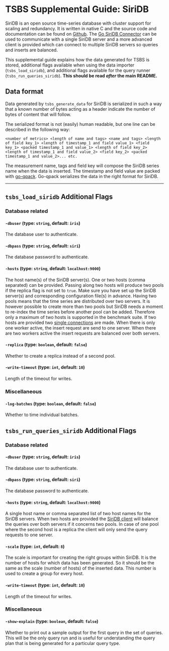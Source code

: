 # TSBS Supplemental Guide: SiriDB

SiriDB is an open source time-series database with cluster support for scaling and redundancy. It is written in native C and the source code and documentation can be found on [Github](https://github.com/SiriDB/siridb-server). The [Go SiriDB Connector](https://github.com/SiriDB/go-siridb-connector) can be used to communicate with a single SiriDB server and a more advanced client is provided which can connect to multiple SiriDB servers so queries and inserts are balanced.

This supplemental guide explains how the data generated for TSBS is stored, additional flags available when using the data importer (`tsbs_load_siridb`), and additional flags available for the query runner (`tsbs_run_queries_siridb`). **This should be read *after* the main README.**

## Data format

Data generated by `tsbs_generate_data` for SiriDB is serialized in such a way that a known number of bytes acting as a header indicate the number of bytes of content that will follow.

The serialized format is not (easily) human readable, but one line can be described in the following way:
```text
<number of metrics> <length of name and tags> <name and tags> <length of field key_1> <length of timestamp_1 and field value_1> <field key_1> <packed timestamp_1 and value_1> <length of field key_2> <length of timestamp_1 and field value_2> <field key_2> <packed timestamp_1 and value_2>... etc.

```
The measurement name, tags and field key will compose the SiriDB series name when the data is inserted. The timestamp and field value are packed with [go-qpack](https://github.com/transceptor-technology/go-qpack). Go-qpack serializes the data in the right format for SiriDB.

---


## `tsbs_load_siridb` Additional Flags

### Database related

#### `-dbuser` (type: `string`, default: `iris`)
The database user to authenticate.


#### `-dbpass` (type: `string`, default: `siri`)
The database password to authenticate.


#### `-hosts` (type: `string`, default: `localhost:9000`)
The host name(s) of the SiriDB server(s). One or two hosts (comma separated) can be provided. Passing along two hosts will produce two pools if the replica flag is not set to `true`. Make sure you have set up the SiriDB server(s) and corresponding configuration file(s) in advance. Having two pools means that the time series are distributed over two servers. It is however possible to create more than two pools but SiriDB needs a moment to re-index the time series before another pool can be added. Therefore only a maximum of two hosts is supported in the benchmark suite. If two hosts are provided two [single connections](https://github.com/SiriDB/go-siridb-connector) are made. When there is only one worker active, the insert request are send to one server. When there are two workers active the insert requests are balanced over both servers.


#### `-replica` (type: `boolean`, default: `false`)
Whether to create a replica instead of a second pool.


#### `-write-timeout` (type: `int`, default: `10`)
Length of the timeout for writes.


### Miscellaneous

#### `-log-batches` (type: `boolean`, default: `false`)
Whether to time individual batches.



## `tsbs_run_queries_siridb` Additional Flags

### Database related

#### `-dbuser` (type: `string`, default: `iris`)
The database user to authenticate.

#### `-dbpass` (type: `string`, default: `siri`)
The database password to authenticate.

#### `-hosts` (type: `string`, default: `localhost:9000`)
A single host name or comma separated list of two host names for the SiriDB servers. When two hosts are provided the [SiriDB client](https://github.com/SiriDB/go-siridb-connector) will balance the queries over both servers if it concerns two pools. In case of one pool where the second host is a replica the client will only send the query requests to one server.

#### `-scale` (type: `int`, default: `8`)
The scale is important for creating the right groups within SiriDB. It is the number of hosts for which data has been generated. So it should be the same as the scale (number of hosts) of the inserted data. This number is used to create a group for every host.

#### `-write-timeout` (type: `int`, default: `10`)
Length of the timeout for writes.

### Miscellaneous

#### `-show-explain` (type: `boolean`, default: `false`)
Whether to print out a sample output for the first query in the set of queries. This will be the only query run and is useful for understanding the query plan that is being generated for a particular
query type.